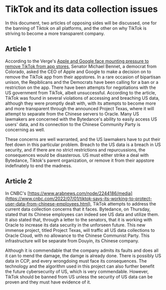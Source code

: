 # TikTok and its data collection issues
In this document, two articles of opposing sides 
will be discussed, one for the banning of Tiktok on all platforms, and the other on why TikTok is striving to become a more transparent company.

## Article 1
According to the Verge's [Apple and Google face mounting pressure to remove TikTok from app stores](https://www.theverge.com/2023/2/2/23581832/tiktok-apple-google-app-store-removal-ban-tiktok-bennet-josh-hawley-china), Senator Michael Bennet, a democrat from Colorado, asked the CEO of Apple and Google to make a decision on to remove the TikTok app from their appstores. In a rare occasion of bipartisan unison, the Repiblicans and the Democrats have been calling for a ban or a restriction on the app. There have been attempts for negotiations with the US government from TikTok, albeit unsuccessful. According to the article, TikTok was found in several violations of accessing and breaching US data, although they were promptly dealt with, with its attempts to become more and more transparent through the announced Project Texas, where it will attempt to separate from the Chinese servers to Oracle. Many US lawmakers are concerned with the Bytedance's ability to easily access US users' data, and its connection to the Chinese Community Party is concerning as well.

These concerns are well warranted, and the US lawmakers have to put their feet down in this particular problem. Breach to the US data is a breach in US security, and if there are no strict restrictions and repurcussions, the consequences would be disasterous. US must either strike a deal with Bytedance, Tiktok's parent organization, or remove it from their appstore indefinately to end the madness.

## Article 2
In CNBC's [https://www.arabnews.com/node/2244186/media](https://www.cnbc.com/2022/07/01/tiktok-says-its-working-to-protect-user-data-from-chinese-employees.html), TikTok attempts to address the current data collection concerns that it faces. Bytedance, on Thursday, stated that its Chinese employees can indeed see US data and utilize them. It also stated that, through a letter to the senators, that it is working with Oracle to increase its data security in the unforseen future. This new immense project, titled Project Texas, will traffic all US data collections to Oracle Cloud, with no allowance to the Chinese Communist Party. This infrastructure will be separate from Douyin, its Chinese company.

Although it is commendable that the company admits its faults and does all it can to mend the damage, the damge is already done. There is possibly US data in CCP, and every wrongdoing must face its consequences. The technology and the algorithm used in this project can also further benefit the future cybersecurity of US, which is very commendable. However, TikTok should be banned from US unless the security of US data can be proven and they must have evidence of it.